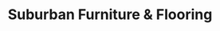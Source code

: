 ---
title: "Suburban Furniture & Flooring"
url: /waseca/suburban-furniture-and-flooring/
shop: furniture
---